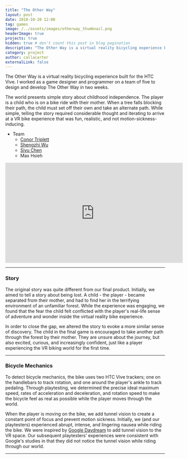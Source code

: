 ```yaml
---
title: "The Other Way"
layout: post
date: 2018-10-20 12:00
tag: games
image: /../assets/images/otherway_thumbnail.png
headerImage: true
projects: true
hidden: true # don't count this post in blog pagination
description: "The Other Way is a virtual reality bicycling experience built for the HTC Vive."
category: project
author: callacarter
externalLink: false
---
```


The Other Way is a virtual reality bicycling experience built for the HTC Vive. I worked as a game designer and programmer on a team of five to design and develop The Other Way in two weeks.

The world presents simple story about childhood independence. The player is a child who is on a bike ride with their mother. When a tree falls blocking their path, the child must set off their own and take an alternate path. While simple, telling the story required considerable thought and iterating to arrive at a VR bike experience that was fun, realistic, and not motion-sickness-inducing. 

* Team
	* [Conor Triplett](https://www.conortriplett.com)
	* [Shengzhi Wu](http://www.wushengzhi.xyz/about)
	* [Siyu Chen](http://siyuchenarts.com)
	* Max Hsieh

<dl>
	<iframe width="560" height="315" src="https://www.youtube.com/embed/nmwFswWJpf8" frameborder="0" allow="accelerometer; autoplay; encrypted-media; gyroscope; picture-in-picture" allowfullscreen></iframe>
</dl>

___

### Story
The original story was quite different from our final product. Initially, we aimed to tell a story about being lost. A child - the player - became separated from their mother, and had to find her in the terrifying environment of an unfamiliar forest. While the experience was engaging, we found that the fear the child felt conflicted with the player's real-life sense of adventure and wonder inside the virtual reality bike experience. 

In order to close the gap, we altered the story to evoke a more similar sense of discovery. The child in the final game is encouraged to take another path through the forest by their mother. They are unsure about the journey, but also excited, curious, and increasingly confident, just like a player experiencing the VR biking world for the first time. 

___

### Bicycle Mechanics
To detect bicycle mechanics, the bike uses two HTC Vive trackers; one on the handlebars to track rotation, and one around the player's ankle to track pedaling. Through playtesting, we determined the precise ideal maximum speed, rates of acceleration and deceleration, and rotation speed to make the bicycle feel as real as possible while the player moves through the world. 

When the player is moving on the bike, we add tunnel vision to create a constant point of focus and prevent motion sickness. Initially, we (and our playtesters) experienced abrupt, intense, and lingering nausea while riding the bike. We were inspired by [Google Daydream](https://developers.google.com/vr/elements/tunneling) to add tunnel vision to the VR space. Our subsequent playtesters' experiences were consistent with Google's studies in that they did not notice the tunnel vision while riding through our world. 

___


